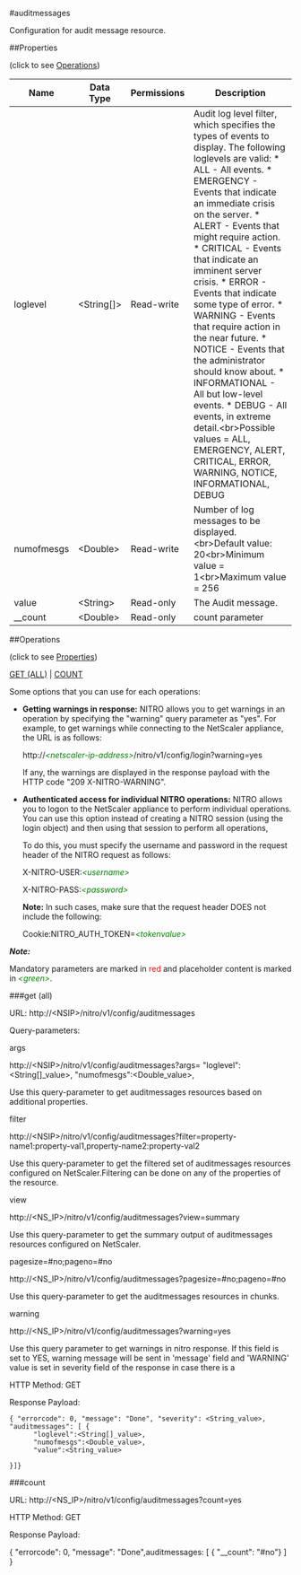 #auditmessages

Configuration for audit message resource.


##Properties 
<span>(click to see [Operations](#operations))</span>


<table><thead><tr><th>Name</th><th> Data Type</th><th> Permissions</th><th>Description</th></tr></thead><tbody><tr><td>loglevel</td><td>&lt;String[]></td><td>Read-write</td><td>Audit log level filter, which specifies the types of events to display. The following loglevels are valid: * ALL - All events. * EMERGENCY - Events that indicate an immediate crisis on the server. * ALERT - Events that might require action. * CRITICAL - Events that indicate an imminent server crisis. * ERROR - Events that indicate some type of error. * WARNING - Events that require action in the near future. * NOTICE - Events that the administrator should know about. * INFORMATIONAL - All but low-level events. * DEBUG - All events, in extreme detail.&lt;br>Possible values = ALL, EMERGENCY, ALERT, CRITICAL, ERROR, WARNING, NOTICE, INFORMATIONAL, DEBUG</td><tr><tr><td>numofmesgs</td><td>&lt;Double></td><td>Read-write</td><td>Number of log messages to be displayed.&lt;br>Default value: 20&lt;br>Minimum value = 1&lt;br>Maximum value = 256</td><tr><tr><td>value</td><td>&lt;String></td><td>Read-only</td><td>The Audit message.</td><tr><tr><td>__count</td><td>&lt;Double></td><td>Read-only</td><td>count parameter</td><tr></tbody></table>
##Operations 
<span>(click to see [Properties](#properties))</span>


[GET (ALL)](#get-(all)) | [COUNT](#count)


Some options that you can use for each operations:
<ul><li><p><b>Getting warnings in response:</b> NITRO allows you to get warnings in an operation by specifying the "warning" query parameter as "yes". For example, to get warnings while connecting to the NetScaler appliance, the URL is as follows:</p><p>http://<span style="color:green;font-style:italic;">&lt;netscaler-ip-address&gt;</span>/nitro/v1/config/login?warning=yes</p><p>If any, the warnings are displayed in the response payload with the HTTP code "209 X-NITRO-WARNING".</p></li><li><p><b>Authenticated access for individual NITRO operations:</b> NITRO allows you to logon to the NetScaler appliance to perform individual operations. You can use this option instead of creating a NITRO session (using the login object) and then using that session to perform all operations,</p><p>To do this, you must specify the username and password in the request header of the NITRO request as follows:</p><p>X-NITRO-USER:<span style="color:green;font-style:italic;">&lt;username&gt;</span></p><p>X-NITRO-PASS:<span style="color:green;font-style:italic;">&lt;password&gt;</span></p><p><b>Note:</b> In such cases, make sure that the request header DOES not include the following:</p><p>Cookie:NITRO_AUTH_TOKEN=<span style="color:green;font-style:italic;">&lt;tokenvalue&gt;</span></p></li></ul>



***Note:*** 
Mandatory parameters are marked in <span style="color:#FF0000;">red</span> and placeholder content is marked in <span style="color:green;font-style:italic">&lt;green&gt;</span>.

###get (all)



URL: http://&lt;NSIP&gt;/nitro/v1/config/auditmessages
Query-parameters:
args
http://&lt;NSIP&gt;/nitro/v1/config/auditmessages?args=      "loglevel":&lt;String[]_value&gt;,      "numofmesgs":&lt;Double_value&gt;,
Use this query-parameter to get auditmessages resources based on additional properties.


filter
http://&lt;NSIP&gt;/nitro/v1/config/auditmessages?filter=property-name1:property-val1,property-name2:property-val2
Use this query-parameter to get the filtered set of auditmessages resources configured on NetScaler.Filtering can be done on any of the properties of the resource.


view
http://&lt;NS_IP&gt;/nitro/v1/config/auditmessages?view=summary
Use this query-parameter to get the summary output of auditmessages resources configured on NetScaler.


pagesize=#no;pageno=#no
http://&lt;NS_IP&gt;/nitro/v1/config/auditmessages?pagesize=#no;pageno=#no
Use this query-parameter to get the auditmessages resources in chunks.


warning
http://&lt;NS_IP&gt;/nitro/v1/config/auditmessages?warning=yes
Use this query parameter to get warnings in nitro response. If this field is set to YES, warning message will be sent in 'message' field and 'WARNING' value is set in severity field of the response in case there is a



HTTP Method: GET
Response Payload: ```{ "errorcode": 0, "message": "Done", "severity": <String_value>, "auditmessages": [ {      "loglevel":<String[]_value>,      "numofmesgs":<Double_value>,      "value":<String_value>}]}```



###count



URL: http://&lt;NS_IP&gt;/nitro/v1/config/auditmessages?count=yes
HTTP Method: GET
Response Payload: 
{ "errorcode": 0, "message": "Done",auditmessages: [ { "__count": "#no"} ] }


